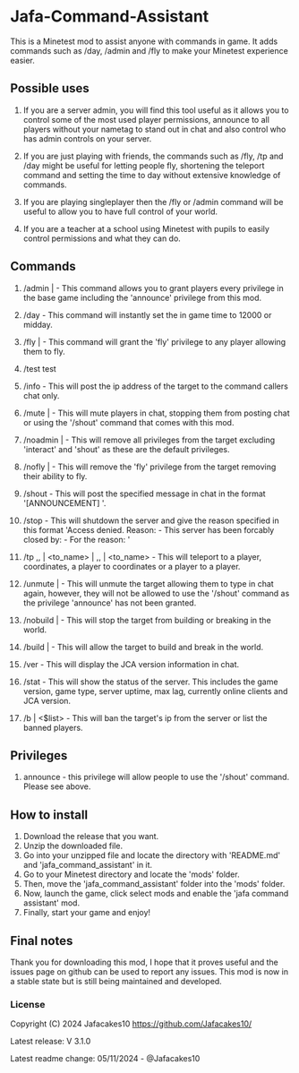 # Jafa-Command-Assistant
This is a Minetest mod to assist anyone with commands in game. It adds commands such as /day, /admin and /fly to make your Minetest experience easier.
## Possible uses
1. If you are a server admin, you will find this tool useful as it allows you to control some of the most used player permissions, announce to all players without your nametag to stand out in chat and also control who has admin controls on your server.

2. If you are just playing with friends, the commands such as /fly, /tp and /day might be useful for letting people fly, shortening the teleport command and setting the time to day without extensive knowledge of commands.

3. If you are playing singleplayer then the /fly or /admin command will be useful to allow you to have full control of your world.

4. If you are a teacher at a school using Minetest with pupils to easily control permissions and what they can do.
## Commands
1. /admin <Target> | <Me> - This command allows you to grant players every privilege in the base game including the 'announce' privilege from this mod.

2. /day - This command will instantly set the in game time to 12000 or midday.

3. /fly <Target> | <Me> - This command will grant the 'fly' privilege to any player allowing them to fly.

4. /test <test> test

5. /info <Target> - This will post the ip address of the target to the command callers chat only.

6. /mute <Target> | <Me> - This will mute players in chat, stopping them from posting chat or using the '/shout' command that comes with this mod.

7. /noadmin <Target> | <Me> - This will remove all privileges from the target excluding 'interact' and 'shout' as these are the default privileges.

8. /nofly <Target> | <Me> - This will remove the 'fly' privilege from the target removing their ability to fly.

9. /shout <Message> - This will post the specified message in chat in the format '[ANNOUNCEMENT] <message>'.

10. /stop <Reason> - This will shutdown the server and give the reason specified in this format 'Access denied. Reason:  - This server has been forcably closed by: <command callers name> -  For the reason: <specified reason>'

11. /tp <X>,<Y>,<Z> | <to_name> | <name> <X>,<Y>,<Z> | <name> <to_name> - This will teleport to a player, coordinates, a player to coordinates or a player to a player.

12. /unmute <Target> | <Me> - This will unmute the target allowing them to type in chat again, however, they will not be allowed to use the '/shout' command as the privilege 'announce' has not been granted.

13. /nobuild <Target> | <Me> - This will stop the target from building or breaking in the world.

14. /build <Target> | <Me> - This will allow the target to build and break in the world.

15. /ver - This will display the JCA version information in chat.

16. /stat - This will show the status of the server. This includes the game version, game type, server uptime, max lag, currently online clients and JCA version.

17. /b <Target> | <$list> - This will ban the target's ip from the server or list the banned players.
## Privileges
1. announce - this privilege will allow people to use the '/shout' command. Please see above.
## How to install
1. Download the release that you want.
2. Unzip the downloaded file.
3. Go into your unzipped file and locate the directory with 'README.md' and 'jafa_command_assistant' in it.
4. Go to your Minetest directory and locate the 'mods' folder.
5. Then, move the 'jafa_command_assistant' folder into the 'mods' folder.
6. Now, launch the game, click select mods and enable the 'jafa command assistant' mod.
7. Finally, start your game and enjoy!
## Final notes
Thank you for downloading this mod, I hope that it proves useful and the issues page on github can be used to report any issues. This mod is now in a stable state but is still being maintained and developed.
### License
Copyright (C) 2024 Jafacakes10 <https://github.com/Jafacakes10/>

Latest release: V 3.1.0

Latest readme change: 05/11/2024 - @Jafacakes10
